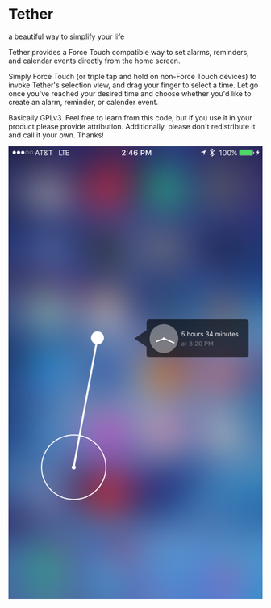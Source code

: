 Tether
==========

a beautiful way to simplify your life

Tether provides a Force Touch compatible way to set alarms, reminders, and calendar events directly from the home screen.

Simply Force Touch (or triple tap and hold on non-Force Touch devices) to invoke Tether's selection view, and drag your finger to select a time. Let go once you've reached your desired time and choose whether you'd like to create an alarm, reminder, or calender event.

Basically GPLv3. Feel free to learn from this code, but if you use it in your product please provide attribution. Additionally, please don't redistribute it and call it your own. Thanks!

![Preview](/screenshot.PNG)
